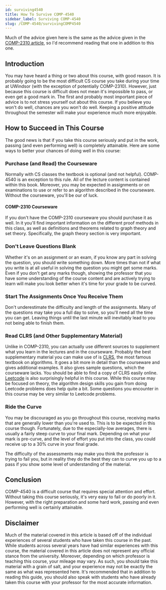 ```yaml
---
id: surviving4540
title: How To Survive COMP-4540
sidebar_label: Surviving COMP-4540
slug: /COMP-4540/survivingCOMP4540
---
```


Much of the advice given here is the same as the advice given in the [COMP-2310 article](../COMP-2310/survivingCOMP2310), so I'd recommend reading that one in addition to this one.

## Introduction

You may have heard a thing or two about this course, with good reason. It is probably going to be the most difficult CS course you take during your time at UWindsor (with the exception of potentially COMP-2310). However, just because this course is difficult does not mean it's impossible to pass, or even get a good mark in. The first and probably most important piece of advice is to not stress yourself out about this course. If you believe you won't do well, chances are you won't do well. Keeping a positive attitude throughout the semester will make your experience much more enjoyable.

## How to Succeed in This Course

The good news is that if you take this course seriously and put in the work, passing (and even performing well) is completely attainable. Here are some ways to better your chances of doing well in this course:

### Purchase (and Read) the Courseware

Normally with CS classes the textbook is optional (and not helpful). COMP-4540 is an exception to this rule. All of the lecture content is contained within this book. Moreover, you may be expected in assignments or on examinations to use or refer to an algorithm described in the courseware. Without the courseware, you'll be our of luck.

#### COMP-2310 Courseware

If you don't have the COMP-2310 courseware you should purchase it as well. In it you'll find important information on the different proof methods in this class, as well as definitions and theorems related to graph theory and set theory. Specifically, the graph theory section is very important.

### Don't Leave Questions Blank

Whether it's on an assignment or an exam, if you know any part in solving the question, you should write something down. More times than not if what you write is at all useful in solving the question you might get some marks. Even if you don't get any marks though, showing the professor that you have some understanding of the course content and are actively trying to learn will make you look better when it's time for your grade to be curved. 

### Start The Assignments Once You Receive Them

Don't underestimate the difficulty and length of the assignments. Many of the questions may take you a full day to solve, so you'll need all the time you can get. Leaving things until the last minute will inevitably lead to you not being able to finish them.

### Read CLRS (and Other Supplementary Material)

Unlike in COMP-2310, you can actually use different sources to supplement what you learn in the lectures and in the courseware. Probably the best supplementary material you can make use of is [CLRS](https://en.wikipedia.org/wiki/Introduction_to_Algorithms), the most famous textbook on algorithms. It goes a bit more in detail than the courseware and gives additional examples. It also gives sample questions, which the courseware lacks. You should be able to find a copy of CLRS easily online. [Leetcode](https://leetcode.com/) is also surprisingly helpful in this course. While this course may be focused on theory, the algorithm design skills you gain from doing Leetcode problems does help quite a bit. Some questions you encounter in this course may be very similar to Leetcode problems.

### Ride the Curve

You may be discouraged as you go throughout this course, receiving marks that are generally lower than you're used to. This is to be expected in this course though. Fortunately, due to the especially-low averages, there is usually a fairly steep curve to your final mark. Depending on what your mark is pre-curve, and the level of effort you put into the class, you could receive up to a 30% curve in your final grade.

The difficulty of the assessments may make you think the professor is trying to fail you, but in reality they do the best they can to curve you up to a pass if you show some level of understanding of the material. 

## Conclusion

COMP-4540 is a difficult course that requires special attention and effort. Without taking this course seriously, it's very easy to fail or do poorly in it. However, with the right preparation and some hard work, passing and even performing well is certainly attainable.

## Disclaimer

Much of the material covered in this article is based off of the individual experiences of several students who have taken this course in the past. While students across several years have had similar experiences with this course, the material covered in this article does not represent any official stance from the university. Moreover, depending on which professor is teaching this course, your mileage may vary. As such, you should take this material with a grain of salt, and your experience may not be exactly the same as what was represented here. It's recommended that in addition to reading this guide, you should also speak with students who have already taken this course with your professor for the most accurate information.
